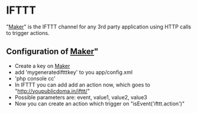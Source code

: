 # IFTTT
"[Maker](https://ifttt.com/maker)" is the IFTTT channel for any 3rd party application using HTTP calls to trigger actions.

## Configuration of [Maker](https://ifttt.com/maker)"
 - Create a key on [Maker](https://ifttt.com/maker)
 - add '<parameter key="ifttt.key">mygeneratediftttkey</parameter>' to you app/config.xml
 - 'php console cc'
 - In IFTTT you can add add an action now, which goes to "http://youpublicdoma.in/ifttt/"
 - Possible parameters are: event, value1, value2, value3
 - Now you can create an action which trigger on "isEvent('ifttt.action')"
